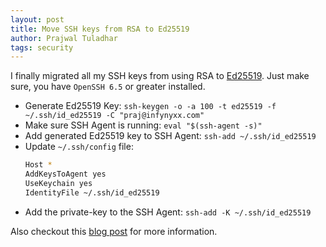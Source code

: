```yaml
---
layout: post
title: Move SSH keys from RSA to Ed25519
author: Prajwal Tuladhar
tags: security
---
```


I finally migrated all my SSH keys from using RSA to [Ed25519](https://en.wikipedia.org/wiki/Elliptic_Curve_Digital_Signature_Algorithm). Just make sure, you have `OpenSSH 6.5` or greater installed.

* Generate Ed25519 Key: `ssh-keygen -o -a 100 -t ed25519 -f ~/.ssh/id_ed25519 -C "praj@infynyxx.com"`
* Make sure SSH Agent is running: `eval "$(ssh-agent -s)"`
* Add generated Ed25519 key to SSH Agent: `ssh-add ~/.ssh/id_ed25519`
* Update `~/.ssh/config` file:
    ``` bash
    Host *
    AddKeysToAgent yes
    UseKeychain yes
    IdentityFile ~/.ssh/id_ed25519
    ```
* Add the private-key to the SSH Agent: `ssh-add -K ~/.ssh/id_ed25519`

Also checkout this [blog post](https://medium.com/risan/upgrade-your-ssh-key-to-ed25519-c6e8d60d3c54) for more information.